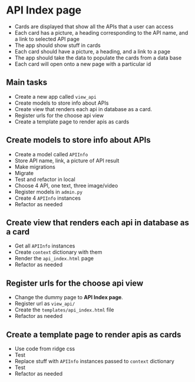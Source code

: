 # API Index page

- Cards are displayed that show all the APIs that a user can access
- Each card has a picture, a heading corresponding to the API name, and a link to selected API page
- The app should show stuff in cards
- Each card should have a picture, a heading, and a link to a page
- The app should take the data to populate the cards from a data base
- Each card will open onto a new page with a particular id

## Main tasks

- Create a new app called `view_api`
- Create models to store info about APIs
- Create view that renders each api in database as a card.
- Register urls for the choose api view
- Create a template page to render apis as cards

## Create models to store info about APIs

- Create a model called `APIInfo`
- Store API name, link, a picture of API result
- Make migrations
- Migrate
- Test and refactor in local
- Choose 4 API, one text, three image/video
- Register models in `admin.py`
- Create 4 `APIInfo` instances
- Refactor as needed

## Create view that renders each api in database as a card

- Get all `APIInfo` instances
- Create `context` dictionary with them
- Render the `api_index.html` page
- Refactor as needed

## Register urls for the choose api view

- Change the dummy page to **API Index page**.
- Register url as `view_api/`
- Create the `templates/api_index.html` file
- Refactor as needed

## Create a template page to render apis as cards

- Use code from ridge css
- Test
- Replace stuff with `APIInfo` instances passed to `context` dictionary
- Test
- Refactor as needed
